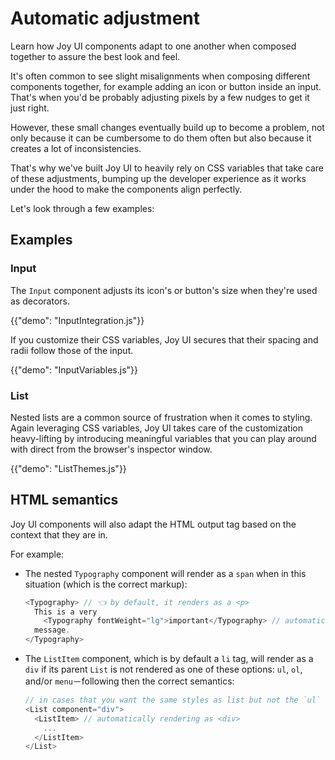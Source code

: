 # Automatic adjustment

<p class="description">Learn how Joy UI components adapt to one another when composed together to assure the best look and feel.</p>

It's often common to see slight misalignments when composing different components together, for example adding an icon or button inside an input. That's when you'd be probably adjusting pixels by a few nudges to get it just right.

However, these small changes eventually build up to become a problem, not only because it can be cumbersome to do them often but also because it creates a lot of inconsistencies.

That's why we've built Joy UI to heavily rely on CSS variables that take care of these adjustments, bumping up the developer experience as it works under the hood to make the components align perfectly.

Let's look through a few examples:

## Examples

### Input

The `Input` component adjusts its icon's or button's size when they're used as decorators.

{{"demo": "InputIntegration.js"}}

If you customize their CSS variables, Joy UI secures that their spacing and radii follow those of the input.

{{"demo": "InputVariables.js"}}

### List

Nested lists are a common source of frustration when it comes to styling. Again leveraging CSS variables, Joy UI takes care of the customization heavy-lifting by introducing meaningful variables that you can play around with direct from the browser's inspector window.

{{"demo": "ListThemes.js"}}

## HTML semantics

Joy UI components will also adapt the HTML output tag based on the context that they are in.

For example:

- The nested `Typography` component will render as a `span` when in this situation (which is the correct markup):

  ```js
  <Typography> // 👈 by default, it renders as a <p>
    This is a very
      <Typography fontWeight="lg">important</Typography> // automatically rendering as <span>
    message.
  </Typography>
  ```

- The `ListItem` component, which is by default a `li` tag, will render as a `div` if its parent `List` is not rendered as one of these options: `ul`, `ol`, and/or `menu`－following then the correct semantics:

  ```js
  // in cases that you want the same styles as list but not the `ul` tag.
  <List component="div">
    <ListItem> // automatically rendering as <div>
      ...
    </ListItem>
  </List>
  ```
